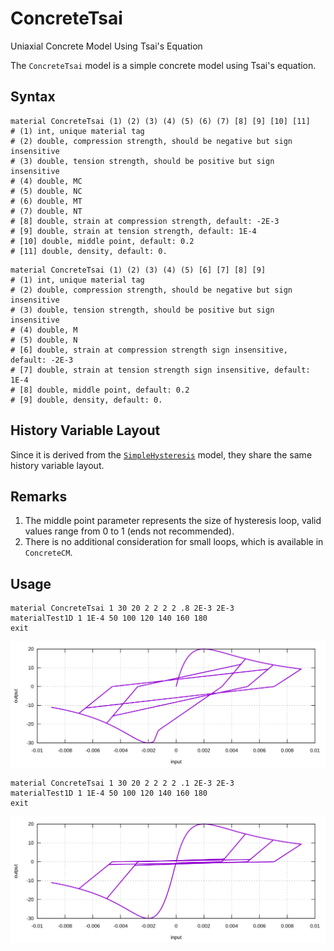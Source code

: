 # ConcreteTsai

Uniaxial Concrete Model Using Tsai's Equation

The `ConcreteTsai` model is a simple concrete model using Tsai's equation.

## Syntax

```
material ConcreteTsai (1) (2) (3) (4) (5) (6) (7) [8] [9] [10] [11]
# (1) int, unique material tag
# (2) double, compression strength, should be negative but sign insensitive
# (3) double, tension strength, should be positive but sign insensitive
# (4) double, MC
# (5) double, NC
# (6) double, MT
# (7) double, NT
# [8] double, strain at compression strength, default: -2E-3
# [9] double, strain at tension strength, default: 1E-4
# [10] double, middle point, default: 0.2
# [11] double, density, default: 0.
```

```
material ConcreteTsai (1) (2) (3) (4) (5) [6] [7] [8] [9]
# (1) int, unique material tag
# (2) double, compression strength, should be negative but sign insensitive
# (3) double, tension strength, should be positive but sign insensitive
# (4) double, M
# (5) double, N
# [6] double, strain at compression strength sign insensitive, default: -2E-3
# [7] double, strain at tension strength sign insensitive, default: 1E-4
# [8] double, middle point, default: 0.2
# [9] double, density, default: 0.
```

## History Variable Layout

Since it is derived from the [`SimpleHysteresis`](../Hysteresis/SimpleHysteresis.md) model, they share the same history variable layout.

## Remarks

1. The middle point parameter represents the size of hysteresis loop, valid values range from 0 to 1 (ends not recommended).
2. There is no additional consideration for small loops, which is available in `ConcreteCM`.

## Usage

```
material ConcreteTsai 1 30 20 2 2 2 2 .8 2E-3 2E-3
materialTest1D 1 1E-4 50 100 120 140 160 180
exit
```

![example one](ConcreteTsai.EX1.svg)

```
material ConcreteTsai 1 30 20 2 2 2 2 .1 2E-3 2E-3
materialTest1D 1 1E-4 50 100 120 140 160 180
exit
```

![example two](ConcreteTsai.EX2.svg)
